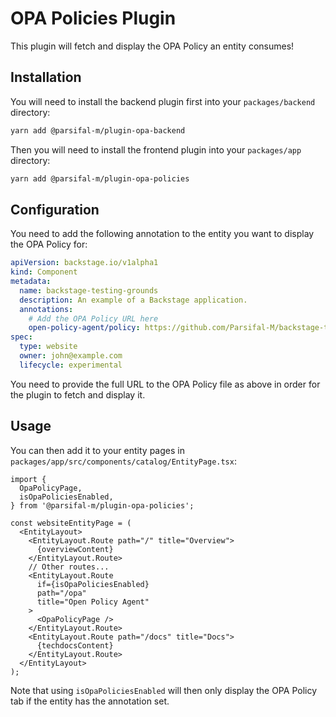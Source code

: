 # OPA Policies Plugin

This plugin will fetch and display the OPA Policy an entity consumes!

## Installation

You will need to install the backend plugin first into your `packages/backend` directory:

```bash
yarn add @parsifal-m/plugin-opa-backend
```

Then you will need to install the frontend plugin into your `packages/app` directory:

```bash
yarn add @parsifal-m/plugin-opa-policies
```

## Configuration

You need to add the following annotation to the entity you want to display the OPA Policy for:

```yaml
apiVersion: backstage.io/v1alpha1
kind: Component
metadata:
  name: backstage-testing-grounds
  description: An example of a Backstage application.
  annotations:
    # Add the OPA Policy URL here
    open-policy-agent/policy: https://github.com/Parsifal-M/backstage-testing-grounds/blob/main/rbac.rego
spec:
  type: website
  owner: john@example.com
  lifecycle: experimental
```

You need to provide the full URL to the OPA Policy file as above in order for the plugin to fetch and display it.

## Usage

You can then add it to your entity pages in `packages/app/src/components/catalog/EntityPage.tsx`:

```tsx
import {
  OpaPolicyPage,
  isOpaPoliciesEnabled,
} from '@parsifal-m/plugin-opa-policies';

const websiteEntityPage = (
  <EntityLayout>
    <EntityLayout.Route path="/" title="Overview">
      {overviewContent}
    </EntityLayout.Route>
    // Other routes...
    <EntityLayout.Route
      if={isOpaPoliciesEnabled}
      path="/opa"
      title="Open Policy Agent"
    >
      <OpaPolicyPage />
    </EntityLayout.Route>
    <EntityLayout.Route path="/docs" title="Docs">
      {techdocsContent}
    </EntityLayout.Route>
  </EntityLayout>
);
```

Note that using `isOpaPoliciesEnabled` will then only display the OPA Policy tab if the entity has the annotation set.
